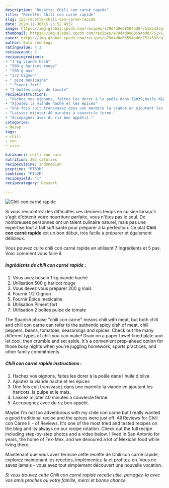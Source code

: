 ```yaml
---
description: "Recette: Chili con carné rapide"
title: "Recette: Chili con carné rapide"
slug: 123-recette-chili-con-carne-rapide
date: 2020-11-30T15:25:52.455Z
image: https://img-global.cpcdn.com/recipes/a79d4d0e68594bd0/751x532cq70/chili-con-carne-rapide-photo-principale-de-la-recette.jpg
thumbnail: https://img-global.cpcdn.com/recipes/a79d4d0e68594bd0/751x532cq70/chili-con-carne-rapide-photo-principale-de-la-recette.jpg
cover: https://img-global.cpcdn.com/recipes/a79d4d0e68594bd0/751x532cq70/chili-con-carne-rapide-photo-principale-de-la-recette.jpg
author: Eula Jennings
ratingvalue: 4.3
reviewcount: 5
recipeingredient:
- "1 kg viande hach"
- "500 g haricot rouge"
- "200 g mas"
- "1/2 Oignon"
- " pice mexicaine"
- " Piment fort"
- "2 boîtes pulpe de tomate"
recipeinstructions:
- "Hachez vos oignons, faites les dorer à la poêle dans l&#39;huile d&#39;olive"
- "Ajoutez la viande haché et les épices"
- "Une fois cuit transvasez dans une marmite la viande en ajoutant les haricots, la pulpe et le maïs."
- "Laissez mijoter 40 minutes à couvercle fermé."
- "Accopagnez avec du riz bon appétit."
categories:
- Resep
tags:
- chili
- con
- carn

katakunci: chili con carn 
nutrition: 202 calories
recipecuisine: Indonesian
preptime: "PT33M"
cooktime: "PT42M"
recipeyield: "1"
recipecategory: Dessert

---
```



![Chili con carné rapide](https://img-global.cpcdn.com/recipes/a79d4d0e68594bd0/751x532cq70/chili-con-carne-rapide-photo-principale-de-la-recette.jpg)

Si vous rencontrez des difficultés ces derniers temps en cuisine lorsqu'il s'agit d'obtenir votre nourriture parfaite, vous n'êtes pas le seul. De nombreuses personnes ont un talent culinaire naturel, mais pas une expertise tout à fait suffisante pour préparer à la perfection. Ce plat <strong> Chili con carné rapide </strong> est un bon début, très facile à préparer et également délicieux.

<!--inarticleads1-->

Vous pouvez cuire chili con carné rapide en utilisant 7 Ingrédients et 5 pas. Voici comment vous faire il.

##### Ingrédients de chili con carné rapide :

1. Vous avez besoin 1 kg viande haché
1. Utilisation 500 g haricot rouge
1. Vous devez vous préparer 200 g maïs
1. Fournir 1/2 Oignon
1. Fournir  Épice mexicaine
1. Utilisation  Piment fort
1. Utilisation 2 boîtes pulpe de tomate


The Spanish phrase &#34;chili con carne&#34; means chili with meat, but both chili and chili con carne can refer to the authentic spicy dish of meat, chili peppers, beans, tomatoes, seasonings and spices. Check out the many different types of chili you can make! Drain on a paper towel-lined plate and let cool, then crumble and set aside. It&#39;s a convenient prep-ahead option for those busy nights when you&#39;re juggling homework, sports practices, and other family commitments. 

<!--inarticleads2-->

##### Chili con carné rapide instructions :

1. Hachez vos oignons, faites les dorer à la poêle dans l&#39;huile d&#39;olive
1. Ajoutez la viande haché et les épices
1. Une fois cuit transvasez dans une marmite la viande en ajoutant les haricots, la pulpe et le maïs.
1. Laissez mijoter 40 minutes à couvercle fermé.
1. Accopagnez avec du riz bon appétit.


Maybe I&#39;m not too adventurous with my chile con carne but I really wanted a good traditional recipe and the spices were just off. All Reviews for Chili con Carne II - of Reviews. It&#39;s one of the most tried and tested recipes on the blog and its always on our recipe rotation. Check out the full recipe including step-by-step photos and a video below. I lived in San Antonio for years, the home of Tex-Mex, and we devoured a lot of Mexican food while living there. 

<!--inarticleads1-->

<p>
Maintenant que vous avez terminé cette recette de Chili con carné rapide, explorez maintenant les recettes, implémentez-la et profitez-en. Vous ne savez jamais - vous avez tout simplement découvert une nouvelle vocation.
</p>

<p>
<i>Si vous trouvez cette Chili con carné rapide recette utile, partagez-la avec vos amis proches ou votre famille, merci et bonne chance.</i>
</p>
